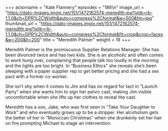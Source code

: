 +++
actorname = "Kate Flannery"
episodes = "186\n"
image_url = "https://dato-images.imgix.net/151/1472162574-meredith.jpg?ixlib=rb-1.1.0&ch=DPR%2CWidth&auto=compress%2Cformat&w=500&fm=jpg"
thumbnail_url = "https://dato-images.imgix.net/151/1472162574-meredith.jpg?ixlib=rb-1.1.0&ch=DPR%2CWidth&auto=compress%2Cformat&fit=crop&crop=faces&w=200&h=200"
title = "Meredith Palmer"
weight = 19
+++

Meredith Palmer is the promiscuous Supplier Relations Manager. She has been divorced twice and has two kids. She is an alcoholic and often comes to work hung over, complaining that people talk too loudly in the morning and the lights are too bright. In “Business Ethics” she reveals she’s been sleeping with a paper supplier rep to get better pricing and she had a sex pact with a former co-worker.

She isn’t shy when it comes to Jim and has no regard for tact in “Launch Party” when she wants him to sign her pelvic cast, making Jim visible uncomfortable when she lifts up her clothes to reveal the cast.

Meredith has a son, Jake, who was first seen in “Take Your Daughter to Work” and who eventually grows up to be a stripper. Her alcoholism gets the better of her in “Moroccan Christmas” when she drunkenly set her hair on fire prompting Michael to stage an intervention.